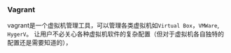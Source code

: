 ### Vagrant

vagrant是一个虚拟机管理工具，可以管理各类虚拟机如`Virtual Box`，`VMWare`, `HygerV`。
让用户不必关心各种虚拟机软件的复杂配置（但对于虚拟机各自独特的配置还是需要知道的），
